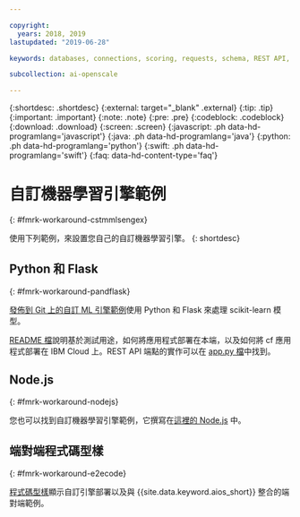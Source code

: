 ```yaml
---

copyright:
  years: 2018, 2019
lastupdated: "2019-06-28"

keywords: databases, connections, scoring, requests, schema, REST API, API

subcollection: ai-openscale

---
```


{:shortdesc: .shortdesc}
{:external: target="_blank" .external}
{:tip: .tip}
{:important: .important}
{:note: .note}
{:pre: .pre}
{:codeblock: .codeblock}
{:download: .download}
{:screen: .screen}
{:javascript: .ph data-hd-programlang='javascript'}
{:java: .ph data-hd-programlang='java'}
{:python: .ph data-hd-programlang='python'}
{:swift: .ph data-hd-programlang='swift'}
{:faq: data-hd-content-type='faq'}

# 自訂機器學習引擎範例
{: #fmrk-workaround-cstmmlsengex}

使用下列範例，來設置您自己的自訂機器學習引擎。
{: shortdesc}

## Python 和 Flask
{: #fmrk-workaround-pandflask}

[發佈到 Git 上的自訂 ML 引擎範例](https://github.com/pmservice/ai-openscale-tutorials/tree/master/applications/custom-ml-engine-bluemix)使用 Python 和 Flask 來處理 scikit-learn 模型。

[README 檔](https://github.com/pmservice/ai-openscale-tutorials/tree/master/applications/custom-ml-engine-bluemix)說明基於測試用途，如何將應用程式部署在本端，以及如何將 cf 應用程式部署在 IBM Cloud 上。REST API 端點的實作可以在 [app.py 檔](https://github.com/pmservice/ai-openscale-tutorials/blob/master/applications/custom-ml-engine-bluemix/app.py)中找到。

## Node.js
{: #fmrk-workaround-nodejs}

您也可以找到自訂機器學習引擎範例，它撰寫在[這裡的 Node.js](https://github.com/pmservice/ai-openscale-tutorials/tree/master/applications/custom-ml-engine-nodejs) 中。

## 端對端程式碼型樣
{: #fmrk-workaround-e2ecode}

[程式碼型樣](https://developer.ibm.com/patterns/monitor-custom-machine-learning-engine-with-ai-openscale)顯示自訂引擎部署以及與 {{site.data.keyword.aios_short}} 整合的端對端範例。

